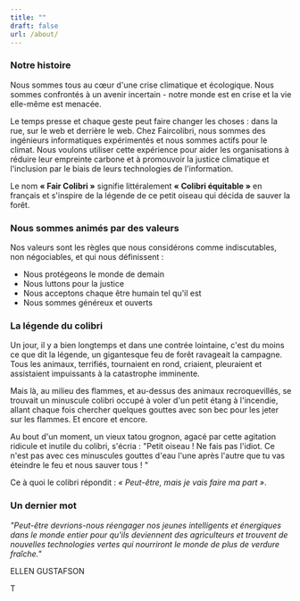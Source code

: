 ```yaml
---
title: ""
draft: false
url: /about/
---
```

### Notre histoire

Nous sommes tous au cœur d'une crise climatique et écologique. Nous sommes confrontés à un avenir incertain - notre monde est en crise et la vie elle-même est menacée.

Le temps presse et chaque geste peut faire changer les choses : dans la rue, sur le web et derrière le web. Chez Faircolibri, nous sommes des ingénieurs informatiques expérimentés et nous sommes actifs pour le climat. Nous voulons utiliser cette expérience pour aider les organisations à réduire leur empreinte carbone et à promouvoir la justice climatique et l'inclusion par le biais de leurs technologies de l'information.

Le nom **« Fair Colibri »** signifie littéralement **« Colibri équitable »** en français et s'inspire de la légende de ce petit oiseau qui décida de sauver la forêt.

### Nous sommes animés par des valeurs

Nos valeurs sont les règles que nous considérons comme indiscutables, non négociables, et qui nous définissent :
* Nous protégeons le monde de demain
* Nous luttons pour la justice
* Nous acceptons chaque être humain tel qu'il est
* Nous sommes généreux et ouverts


### La légende du colibri

Un jour, il y a bien longtemps et dans une contrée lointaine, c'est du moins ce que dit la légende, un gigantesque feu de forêt ravageait la campagne. Tous les animaux, terrifiés, tournaient en rond, criaient, pleuraient et assistaient impuissants à la catastrophe imminente.

Mais là, au milieu des flammes, et au-dessus des animaux recroquevillés, se trouvait un minuscule colibri occupé à voler d'un petit étang à l'incendie, allant chaque fois chercher quelques gouttes avec son bec pour les jeter sur les flammes. Et encore et encore.

Au bout d'un moment, un vieux tatou grognon, agacé par cette agitation ridicule et inutile du colibri, s'écria : "Petit oiseau ! Ne fais pas l'idiot. Ce n'est pas avec ces minuscules gouttes d'eau l'une après l'autre que tu vas éteindre le feu et nous sauver tous ! "

Ce à quoi le colibri répondit : _« Peut-être, mais je vais faire ma part »_.

### Un dernier mot

_"Peut-être devrions-nous réengager nos jeunes intelligents et énergiques dans le monde entier pour qu'ils deviennent des agriculteurs et trouvent de nouvelles technologies vertes qui nourriront le monde de plus de verdure fraîche."_

ELLEN GUSTAFSON

T